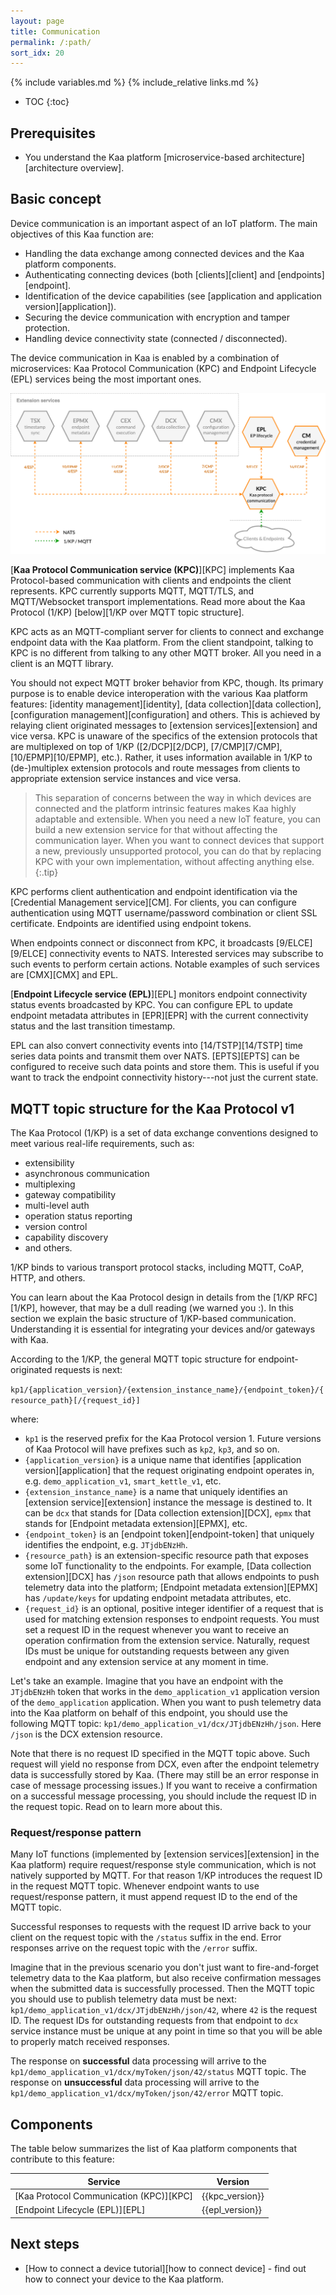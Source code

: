 ```yaml
---
layout: page
title: Communication
permalink: /:path/
sort_idx: 20
---
```


{% include variables.md %}
{% include_relative links.md %}

* TOC
{:toc}


## Prerequisites

- You understand the Kaa platform [microservice-based architecture][architecture overview].


## Basic concept

Device communication is an important aspect of an IoT platform.
The main objectives of this Kaa function are:
- Handling the data exchange among connected devices and the Kaa platform components.
- Authenticating connecting devices (both [clients][client] and [endpoints][endpoint].
- Identification of the device capabilities (see [application and application version][application]).
- Securing the device communication with encryption and tamper protection.
- Handling device connectivity state (connected / disconnected).

The device communication in Kaa is enabled by a combination of microservices: Kaa Protocol Communication (KPC) and Endpoint Lifecycle (EPL) services being the most important ones.

![Communication services](communication.png)


[**Kaa Protocol Communication service (KPC)**][KPC] implements Kaa Protocol-based communication with clients and endpoints the client represents.
KPC currently supports MQTT, MQTT/TLS, and MQTT/Websocket transport implementations.
Read more about the Kaa Protocol (1/KP) [below][1/KP over MQTT topic structure].

KPC acts as an MQTT-compliant server for clients to connect and exchange endpoint data with the Kaa platform.
From the client standpoint, talking to KPC is no different from talking to any other MQTT broker.
All you need in a client is an MQTT library.

You should not expect MQTT broker behavior from KPC, though.
Its primary purpose is to enable device interoperation with the various Kaa platform features: [identity management][identity], [data collection][data collection], [configuration management][configuration] and others.
This is achieved by relaying client originated messages to [extension services][extension] and vice versa.
KPC is unaware of the specifics of the extension protocols that are multiplexed on top of 1/KP ([2/DCP][2/DCP], [7/CMP][7/CMP], [10/EPMP][10/EPMP], etc.).
Rather, it uses information available in 1/KP to (de-)multiplex extension protocols and route messages from clients to appropriate extension service instances and vice versa.

> This separation of concerns between the way in which devices are connected and the platform intrinsic features makes Kaa highly adaptable and extensible.
When you need a new IoT feature, you can build a new extension service for that without affecting the communication layer.
When you want to connect devices that support a new, previously unsupported protocol, you can do that by replacing KPC with your own implementation, without affecting anything else.
{:.tip}

KPC performs client authentication and endpoint identification via the [Credential Management service][CM].
For clients, you can configure authentication using MQTT username/password combination or client SSL certificate.
Endpoints are identified using endpoint tokens.

When endpoints connect or disconnect from KPC, it broadcasts [9/ELCE][9/ELCE] connectivity events to NATS.
Interested services may subscribe to such events to perform certain actions.
Notable examples of such services are [CMX][CMX] and EPL.

[**Endpoint Lifecycle service (EPL)**][EPL] monitors endpoint connectivity status events broadcasted by KPC.
You can configure EPL to update endpoint metadata attributes in [EPR][EPR] with the current connectivity status and the last transition timestamp.

EPL can also convert connectivity events into [14/TSTP][14/TSTP] time series data points and transmit them over NATS.
[EPTS][EPTS] can be configured to receive such data points and store them.
This is useful if you want to track the endpoint connectivity history---not just the current state.


## MQTT topic structure for the Kaa Protocol v1

The Kaa Protocol (1/KP) is a set of data exchange conventions designed to meet various real-life requirements, such as:
- extensibility
- asynchronous communication
- multiplexing
- gateway compatibility
- multi-level auth
- operation status reporting
- version control
- capability discovery
- and others.

1/KP binds to various transport protocol stacks, including MQTT, CoAP, HTTP, and others.

You can learn about the Kaa Protocol design in details from the [1/KP RFC][1/KP], however, that may be a dull reading (we warned you :).
In this section we explain the basic structure of 1/KP-based communication.
Understanding it is essential for integrating your devices and/or gateways with Kaa.

According to the 1/KP, the general MQTT topic structure for endpoint-originated requests is next:

`kp1/{application_version}/{extension_instance_name}/{endpoint_token}/{resource_path}[/{request_id}]`

where:

- `kp1` is the reserved prefix for the Kaa Protocol version 1. Future versions of Kaa Protocol will have prefixes such as `kp2`, `kp3`, and so on.
- `{application_version}` is a unique name that identifies [application version][application] that the request originating endpoint operates in, e.g. `demo_application_v1`, `smart_kettle_v1`, etc.
- `{extension_instance_name}` is a name that uniquely identifies an [extension service][extension] instance the message is destined to. It can be `dcx` that stands for [Data collection extension][DCX], `epmx` that stands for [Endpoint metadata extension][EPMX], etc.
- `{endpoint_token}` is an [endpoint token][endpoint-token] that uniquely identifies the endpoint, e.g. `JTjdbENzHh`.
- `{resource_path}` is an extension-specific resource path that exposes some IoT functionality to the endpoints. For example, [Data collection extension][DCX] has `/json` resource path that allows endpoints to push telemetry data into the platform; [Endpoint metadata extension][EPMX] has `/update/keys` for updating endpoint metadata attributes, etc.
- `{request_id}` is an optional, positive integer identifier of a request that is used for matching extension responses to endpoint requests. You must set a request ID in the request whenever you want to receive an operation confirmation from the extension service. Naturally, request IDs must be unique for outstanding requests between any given endpoint and any extension service at any moment in time.

Let's take an example.
Imagine that you have an endpoint with the `JTjdbENzHh` token that works in the `demo_application_v1` application version of the `demo_application` application.
When you want to push telemetry data into the Kaa platform on behalf of this endpoint, you should use the following MQTT topic: `kp1/demo_application_v1/dcx/JTjdbENzHh/json`.
Here `/json` is the DCX extension resource.

Note that there is no request ID specified in the MQTT topic above.
Such request will yield no response from DCX, even after the endpoint telemetry data is successfully stored by Kaa.
(There may still be an error response in case of message processing issues.)
If you want to receive a confirmation on a successful message processing, you should include the request ID in the request topic.
Read on to learn more about this.


### Request/response pattern

Many IoT functions (implemented by [extension services][extension] in the Kaa platform) require request/response style communication, which is not natively supported by MQTT.
For that reason 1/KP introduces the request ID in the request MQTT topic.
Whenever endpoint wants to use request/response pattern, it must append request ID to the end of the MQTT topic.

Successful responses to requests with the request ID arrive back to your client on the request topic with the `/status` suffix in the end.
Error responses arrive on the request topic with the `/error` suffix.

Imagine that in the previous scenario you don't just want to fire-and-forget telemetry data to the Kaa platform, but also receive confirmation messages when the submitted data is successfully processed.
Then the MQTT topic you should use to publish telemetry data must be next: `kp1/demo_application_v1/dcx/JTjdbENzHh/json/42`, where `42` is the request ID.
The request IDs for outstanding requests from that endpoint to `dcx` service instance must be unique at any point in time so that you will be able to properly match received responses.

The response on **successful** data processing will arrive to the `kp1/demo_application_v1/dcx/myToken/json/42/status` MQTT topic.
The response on **unsuccessful** data processing will arrive to the `kp1/demo_application_v1/dcx/myToken/json/42/error` MQTT topic.


## Components

The table below summarizes the list of Kaa platform components that contribute to this feature:

| Service                                 | Version         |
| --------------------------------------- | --------------- |
| [Kaa Protocol Communication (KPC)][KPC] | {{kpc_version}} |
| [Endpoint Lifecycle (EPL)][EPL]         | {{epl_version}} |


## Next steps

- [How to connect a device tutorial][how to connect device] - find out how to connect your device to the Kaa platform.
